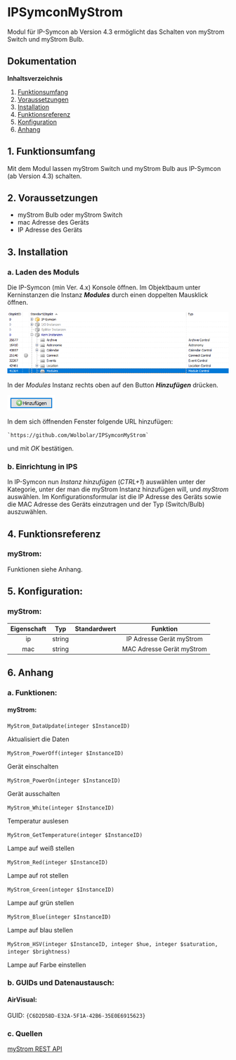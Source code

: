 # IPSymconMyStrom

Modul für IP-Symcon ab Version 4.3 ermöglicht das Schalten von myStrom Switch und myStrom Bulb.

## Dokumentation

**Inhaltsverzeichnis**

1. [Funktionsumfang](#1-funktionsumfang)  
2. [Voraussetzungen](#2-voraussetzungen)  
3. [Installation](#3-installation)  
4. [Funktionsreferenz](#4-funktionsreferenz)
5. [Konfiguration](#5-konfiguartion)  
6. [Anhang](#6-anhang)  

## 1. Funktionsumfang

Mit dem Modul lassen myStrom Switch und myStrom Bulb aus IP-Symcon (ab Version 4.3) schalten. 
  

## 2. Voraussetzungen

 - myStrom Bulb oder myStrom Switch
 - mac Adresse des Geräts
 - IP Adresse des Geräts

## 3. Installation

### a. Laden des Moduls


Die IP-Symcon (min Ver. 4.x) Konsole öffnen. Im Objektbaum unter Kerninstanzen die Instanz __*Modules*__ durch einen doppelten Mausklick öffnen.

![Modules](docs/Modules.png?raw=true "Modules")

In der _Modules_ Instanz rechts oben auf den Button __*Hinzufügen*__ drücken.

![Modules](docs/Hinzufuegen.png?raw=true "Hinzufügen")
 
In dem sich öffnenden Fenster folgende URL hinzufügen:

	
    `https://github.com/Wolbolar/IPSymconMyStrom`  
    
und mit _OK_ bestätigen.    


### b. Einrichtung in IPS
	
In IP-Symcon nun _Instanz hinzufügen_ (_CTRL+1_) auswählen unter der Kategorie, unter der man die myStrom Instanz hinzufügen will, und _myStrom_ auswählen.
Im Konfigurationsformular ist die IP Adresse des Geräts sowie die MAC Adresse des Geräts einzutragen und der Typ (Switch/Bulb) auszuwählen. 


## 4. Funktionsreferenz

### myStrom:

Funktionen siehe Anhang.


## 5. Konfiguration:

### myStrom:

| Eigenschaft | Typ     | Standardwert | Funktion                                  |
| :---------: | :-----: | :----------: | :---------------------------------------: |
| ip          | string  |              | IP Adresse Gerät myStrom                  |
| mac         | string  |              | MAC Adresse Gerät myStrom                 |


## 6. Anhang

###  a. Funktionen:

#### myStrom:

`MyStrom_DataUpdate(integer $InstanceID)`

Aktualisiert die Daten

`MyStrom_PowerOff(integer $InstanceID)`

Gerät einschalten

`MyStrom_PowerOn(integer $InstanceID)`

Gerät ausschalten

`MyStrom_White(integer $InstanceID)`

Temperatur auslesen

`MyStrom_GetTemperature(integer $InstanceID)`

Lampe auf weiß stellen

`MyStrom_Red(integer $InstanceID)`

Lampe auf rot stellen

`MyStrom_Green(integer $InstanceID)`

Lampe auf grün stellen

`MyStrom_Blue(integer $InstanceID)`

Lampe auf blau stellen

`MyStrom_HSV(integer $InstanceID, integer $hue, integer $saturation, integer $brightness)`

Lampe auf Farbe einstellen


###  b. GUIDs und Datenaustausch:

#### AirVisual:

GUID: `{C6D2D58D-E32A-5F1A-42B6-35E0E6915623}` 

### c. Quellen

[myStrom REST API](https://mystrom.ch/wp-content/uploads/REST_API_WRB.txt "myStrom REST API")








